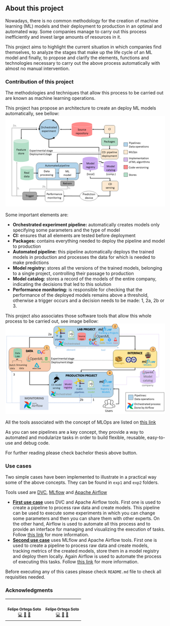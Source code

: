 ## About this project

Nowadays, there is no common methodology for the creation of machine learning (ML) models and their deployment to production in an optimal and automated way. Some companies manage to carry out this process inefficiently and invest large amounts of resources in it.

This project aims to highlight the current situation in which companies find themselves, to analyze the stages that make up the life cycle of an ML model and finally, to propose and clarify the elements, functions and technologies necessary to carry out the above process automatically with almost no manual intervention.

### Contribution of this project
The methodologies and techniques that allow this process to be carried out are known as machine learning operations.

This project has propose an architecture to create an deploy ML models automatically, see bellow:
![Fully automated high-level process](assets/images/high_level.png "Fully automated process")

Some important elements are:
- **Orchestrated experiment pipeline:** automatically creates models only specifying some parameters and the type of model
- **CI:** ensures that all elements are tested before deployment
- **Packages:** contains everything needed to deploy the pipeline and model to production
- **Automated pipeline:** this pipeline automatically deploys the trained models in production and processes the data for which is needed to make predictions
- **Model registry:** stores all the versions of the trained models, belonging to a single project, controlling their passage to production
- **Model catalog:** stores a record of the models of the entire company, indicating the decisions that led to this solution
- **Performance monitoring:** is responsible for checking that the performance of the deployed models remains above a threshold, otherwise a trigger occurs and a decision needs to be made: 1, 2a, 2b or 3.

This project also associates those software tools that allow this whole process to be carried out, see image bellow:
![Tools that take care of implementing each step](assets/images/tools.png "Tools in fully automated process")

All the tools associated with the concept of MLOps are listed on [this link](https://github.com/EthicalML/awesome-production-machine-learning#model-serving-and-monitoring)

As you can see pipelines are a key concept, they provide a way to automated and modularize tasks in order to build flexible, reusable, easy-to-use and debug code.

For further reading please check bachelor thesis above button.

### Use cases

Two simple cases have been implemented to illustrate in a practical way some of the above concepts. They can be found in `exp1` and `exp2` folders.

Tools used are [DVC](https://dvc.org/), [MLflow](https://www.mlflow.org/) and [Apache Airflow](https://airflow.apache.org/docs/apache-airflow/stable/index.html)

- [**First use case**](./exp1.html) uses DVC and Apache Airflow tools. First one is used to create a pipeline to process raw data and create models. This pipeline can be used to execute some experiments in which you can change some parameters and then you can share them with other experts. On the other hand, Airflow is used to automate all this process and to provide an interface for managing and visualizing the execution of tasks. Follow [this link](./exp1.html) for more information. 
- [**Second use case**](./exp2.html)  uses MLflow and Apache Airflow tools. First one is used to create a pipeline to process raw data and create models, tracking metrics of the created models, store them in a model registry and deploy them locally. Again Airflow is used to automate the process of executing this tasks. Follow [this link](./exp2.html) for more information.

Before executing any of this cases please check `README.md` file to check all requisities needed.

### Acknowledgments
<table>
<td align="center"><a href="https://github.com/glimmerphoenix"><img src="https://avatars.githubusercontent.com/u/1359409?v=4" width="100px;" alt=""/><br /><sub><b>Felipe Ortega Soto</b></sub></a><br /><a href="https://github.com/all-contributors/all-contributors/commits?author=tbenning" title="Code">💻</a> <a href="#question-kentcdodds" title="Answering Questions">💬</a> <a href="https://github.com/all-contributors/all-contributors/commits?author=kentcdodds" title="Documentation">📖</a> </td>
  
<td align="center"><a href="https://github.com/vmtenorio"><img src="https://github.com/vmtenorio/vmtenorio.github.io/blob/master/images/vmtg.jpg" width="100px;" alt=""/><br /><sub><b>Felipe Ortega Soto</b></sub></a><br /><a href="https://github.com/all-contributors/all-contributors/commits?author=tbenning" title="Code">💻</a> <a href="#question-kentcdodds" title="Answering Questions">💬</a> <a href="https://github.com/all-contributors/all-contributors/commits?author=kentcdodds" title="Documentation">📖</a> </td>
  
</table>


